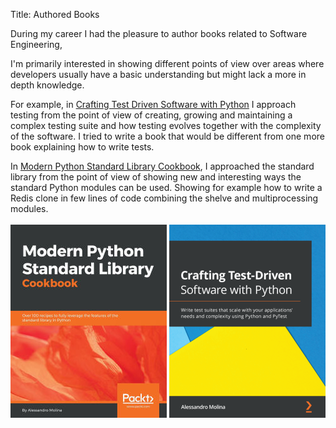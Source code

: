 Title: Authored Books

During my career I had the pleasure to author books related to Software Engineering,

I'm primarily interested in showing different points of view over areas where
developers usually have a basic understanding but might lack a more in depth knowledge.

For example, in [Crafting Test Driven Software with Python](https://www.pythontdd.com) I approach testing
from the point of view of creating, growing and maintaining a complex testing suite
and how testing evolves together with the complexity of the software. I tried to
write a book that would be different from one more book explaining how to write tests.

In [Modern Python Standard Library Cookbook](https://www.pythonstandardlibrarybook.com/), 
I approached the standard library from
the point of view of showing new and interesting ways the standard Python modules
can be used. Showing for example how to write a Redis clone in few lines of code
combining the shelve and multiprocessing modules.
<br>
<br>
[![Modern Python Standard Library Cookbook](/images/pystdlibcookbook.jpg)](https://www.pythonstandardlibrarybook.com/)
[![Crafting Test Driven Software with Python](/images/pytdd.jpg)](https://www.pythontdd.com)